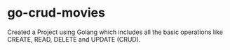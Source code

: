 # go-crud-movies
Created a Project using Golang which includes all the basic operations like CREATE, READ, DELETE and UPDATE (CRUD).
